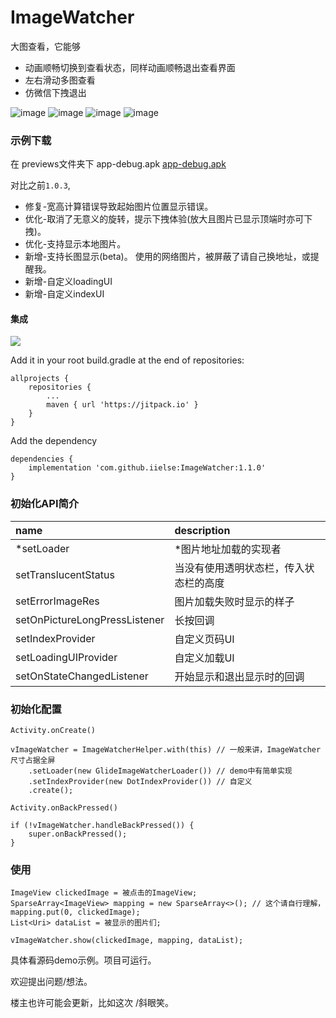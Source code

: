 # ImageWatcher
大图查看，它能够
* 动画顺畅切换到查看状态，同样动画顺畅退出查看界面
* 左右滑动多图查看
* 仿微信下拽退出

![image](/previews/111.gif)
![image](/previews/222.gif)
![image](/previews/333.gif)
![image](/previews/444.gif)

### 示例下载
在 previews文件夹下 app-debug.apk
[app-debug.apk](https://github.com/iielse/DemoProjects/blob/master/previews/app-debug.apk)


对比之前`1.0.3`,

* 修复-宽高计算错误导致起始图片位置显示错误。
* 优化-取消了无意义的旋转，提示下拽体验(放大且图片已显示顶端时亦可下拽)。
* 优化-支持显示本地图片。
* 新增-支持长图显示(beta)。 使用的网络图片，被屏蔽了请自己换地址，或提醒我。
* 新增-自定义loadingUI
* 新增-自定义indexUI


#### 集成

[![](https://jitpack.io/v/iielse/ImageWatcher.svg)](https://jitpack.io/#iielse/ImageWatcher)

Add it in your root build.gradle at the end of repositories:
```
allprojects {
    repositories {
        ...
        maven { url 'https://jitpack.io' }
    }
}
```
Add the dependency
```
dependencies {
    implementation 'com.github.iielse:ImageWatcher:1.1.0'
}
```

### 初始化API简介
| name | description |
|:---|:---|
| *setLoader | *图片地址加载的实现者 |
| setTranslucentStatus | 当没有使用透明状态栏，传入状态栏的高度 |
| setErrorImageRes| 图片加载失败时显示的样子 |
| setOnPictureLongPressListener | 长按回调 |
| setIndexProvider | 自定义页码UI |
| setLoadingUIProvider | 自定义加载UI |
| setOnStateChangedListener | 开始显示和退出显示时的回调 |

### 初始化配置

`Activity.onCreate()`
```
vImageWatcher = ImageWatcherHelper.with(this) // 一般来讲，ImageWatcher尺寸占据全屏
    .setLoader(new GlideImageWatcherLoader()) // demo中有简单实现
    .setIndexProvider(new DotIndexProvider()) // 自定义
    .create();
```
`Activity.onBackPressed()`
```
if (!vImageWatcher.handleBackPressed()) {
    super.onBackPressed();
}
```

### 使用

```
ImageView clickedImage = 被点击的ImageView;
SparseArray<ImageView> mapping = new SparseArray<>(); // 这个请自行理解，
mapping.put(0, clickedImage);
List<Uri> dataList = 被显示的图片们;

vImageWatcher.show(clickedImage, mapping, dataList);
```


具体看源码demo示例。项目可运行。

欢迎提出问题/想法。

楼主也许可能会更新，比如这次 /斜眼笑。

